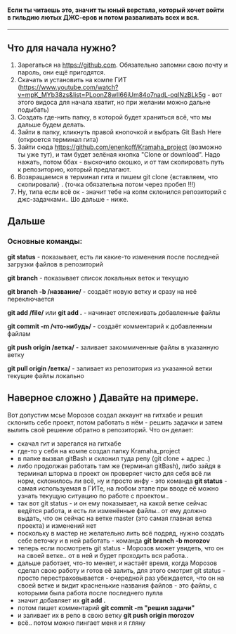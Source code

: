 #### Если ты читаешь это, значит ты юный верстала, который хочет войти в гильдию лютых ДЖС-еров и потом разваливать всех и вся.
________________________________________

## Что для начала нужно?

1. Зарегаться на https://github.com. Обязательно запомни свою почту и пароль, они ещё пригодятся.
2. Скачать и установить на компе ГИТ (https://www.youtube.com/watch?v=mpK_MYb38zs&list=PLoonZ8wII66iUm84o7nadL-oqINzBLk5g - вот этого видоса для начала хватит, но при желании можно дальне подыбать)
3. Создать где-нить папку, в которой будет храниться всё, что мы дальше будем делать.
4. Зайти в папку, кликнуть правой кнопочкой и выбрать Git Bash Here (откроется терминал гита)
5. Зайти сюда https://github.com/enenkoff/Kramaha_project (возможно ты уже тут), и там будет зелёная кнопка "Clone or download". Надо нажать, потом ббах - выскочило окошко, и от там скопировать путь к репозиторию, который предлагают.
6. Возвращаемся в терминал гита и пишем git clone {вставляем, что скопировали} . (точка обязательна потом через пробел !!!)
7. Ну, типа если всё ок - значит тебе на копм склонился репозиторий с джс-задачками.. Шо дальше - ниже.

## Дальше

### Основные команды:

**git status** - показывает, есть ли какие-то изменения после последней загрузки файлов в репозиторий

**git branch** - показывает список локальных веток и текущую

**git branch -b /название/** - создаёт новую ветку и сразу на неё переключается

**git add /file/** или **git add .** - начинает отслеживать добавленные файлы

**git commit -m /что-нибудь/** - создаёт комментарий к добавленным файлам

**git push origin /ветка/** - заливает закоммиченные файлы в указанную ветку

**git pull origin /ветка/** - заливает из репозитория из указанной ветки текущие файлы локально

## Наверное сложно ) Давайте на примере.

Вот допустим мсье Морозов создал аккаунт на гитхабе и решил склонить себе проект, потом работать в нём - решить задачки и затем вылить своё решение обратно в репозиторий. Что он делает:
- скачал гит и зарегался на гитхабе
- где-то у себя на компе создал папку Kramaha_project
- в папке вызвал gitBash и склонил туда репу (git clone + адрес .)
- либо продолжая работать там же (терминал gitBash), либо зайдя в терминал шторма в проект он проверяет чисто для себя всё ли норм, склонилось ли всё, ну и просто инфу - это команда **git status** - самая используемая в ГИТе, на любом этапе при вводе её можно узнать текущую ситуацию по работе с проектом..
- так вот git status - и он ему показывает, на какой ветке сейчас ведётся работа, и есть ли изменённые файлы.. от ему должно выдать, что он сейчас на ветке master (это самая главная ветка проекта) и изменений нет
- поскольку в мастер не желательно лить всё подряд, нужно создать себе веточку и в ней работать - команда **git branch -b morozov**
- теперь если посмотреть git status - Морозов может увидеть, что он на своей ветке.. от в ней и будет проходить вся работа..
- дальше работает, что-то меняет, и настаёт время, когда Морозов сделал свою работу и готов её залить, для этого смотрит git status - просто перестраховывается - очередной раз убеждается, что он на своей ветке и видит красненькие названия файлов - это файлы, с которыми была работа после последнего пулла
- значит добавляет их **git add .**
- потом пишет комментарий **git commit -m "решил задачи"**
- и заливает их в репо в свою ветку **git push origin morozov**
- всё.. потом можно пингает меня и я гляну
